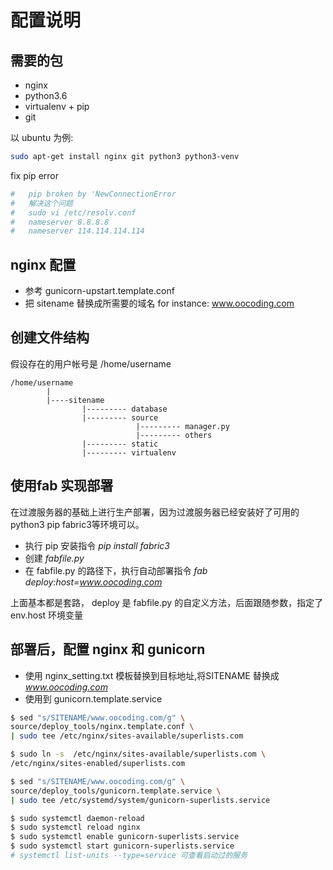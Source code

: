 配置说明
==========

## 需要的包

* nginx
* python3.6
* virtualenv + pip
* git

以 ubuntu 为例:
```bash
sudo apt-get install nginx git python3 python3-venv
```

fix pip error
```bash
#   pip broken by 'NewConnectionError
#   解决这个问题
#   sudo vi /etc/resolv.conf
#   nameserver 8.8.8.8
#   nameserver 114.114.114.114
```

## nginx 配置
* 参考 gunicorn-upstart.template.conf
* 把 sitename 替换成所需要的域名 for instance: www.oocoding.com

## 创建文件结构
假设存在的用户帐号是 /home/username

```
/home/username
        |
        |----sitename
                |--------- database
                |--------- source
                            |--------- manager.py
                            |--------- others
                |--------- static
                |--------- virtualenv
```

## 使用fab 实现部署
在过渡服务器的基础上进行生产部署，因为过渡服务器已经安装好了可用的 python3 pip fabric3等环境可以。

* 执行 pip 安装指令 *pip install fabric3*
* 创建 *fabfile.py*
* 在 fabfile.py 的路径下，执行自动部署指令 *fab deploy:host=www.oocoding.com*

上面基本都是套路， deploy 是 fabfile.py 的自定义方法，后面跟随参数，指定了 env.host 环境变量
        
## 部署后，配置 nginx 和 gunicorn

* 使用 nginx_setting.txt 模板替换到目标地址,将SITENAME 替换成 *www.oocoding.com*
* 使用到 gunicorn.template.service

```bash
$ sed "s/SITENAME/www.oocoding.com/g" \
source/deploy_tools/nginx.template.conf \
| sudo tee /etc/nginx/sites-available/superlists.com

$ sudo ln -s  /etc/nginx/sites-available/superlists.com \
/etc/nginx/sites-enabled/superlists.com

$ sed "s/SITENAME/www.oocoding.com/g" \
source/deploy_tools/gunicorn.template.service \
| sudo tee /etc/systemd/system/gunicorn-superlists.service

$ sudo systemctl daemon-reload
$ sudo systemctl reload nginx
$ sudo systemctl enable gunicorn-superlists.service
$ sudo systemctl start gunicorn-superlists.service
# systemctl list-units --type=service 可查看启动过的服务

```
